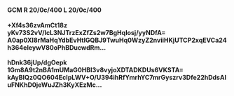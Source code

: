 #### GCM R 20/0c/400 L 20/0c/400
**+Xf4s36zvAmCt18z**<br/>**yKv73S2vV/lcL3NJTrzExZfZs2w7BgHqlosj/yyNDfA=**<br/>**A0ap0Xl8rMaHqYdbEvHtlGQBJ9TwuHq0WzyZ2nviiHKjUTCP2xqEVCa24h364eIeywV80oPhBDucwdRm...**<br/><br/>
**hDnk36jUp/dgOepk**<br/>**1Gm8A9t2nBA1mUMaG0HBI3v8vyjoXDTADKDUs6VKSTA=**<br/>**kAyBIQz0QO604EcIpLWV+O/U394ihRfYmrhYC7mrGyszrv3Dfe22hDdsAluFNKhD0jeWuJZh3KyXEzMc...**